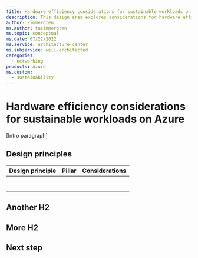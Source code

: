 ```yaml
---
title: Hardware efficiency considerations for sustainable workloads on Azure
description: This design area explores considerations for hardware efficient workloads on Azure.
author: Zimmergren
ms.author: tozimmergren
ms.topic: conceptual
ms.date: 07/22/2022
ms.service: architecture-center
ms.subservice: well-architected
categories: 
  - networking
products: Azure
ms.custom:
  - sustainability
---
```


# Hardware efficiency considerations for sustainable workloads on Azure

[Intro paragraph]

## Design principles

|Design principle|Pillar|Considerations|
|---|---|---|
||||
||||
||||
||||
||||
||||
||||

## Another H2

## More H2

## Next step
